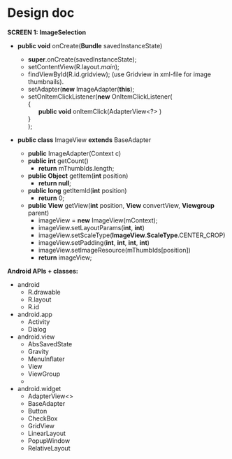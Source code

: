 Design doc
===========

**SCREEN 1: ImageSelection**
* **public void** onCreate(**Bundle** savedInstanceState)
  - **super**.onCreate(savedInstanceState);
  - setContentView(R.layout._main_);
  - findViewById(R.id.gridview); (use Gridview in xml-file for image thumbnails).
  - setAdapter(**new** ImageAdapter(**this**);
  - setOnItemClickListener(**new** OnItemClickListener(       
    {      
&nbsp;&nbsp;&nbsp;&nbsp;&nbsp;&nbsp;**public void** onItemClick(AdapterView<?>  )        
    }      
    );        

* **public class** ImageView **extends** BaseAdapter
  - **public** ImageAdapter(Context c)
  - **public int** getCount()
    * **return** mThumbIds.length;
  - **public Object** getItem(**int** position)
    * **return null**;
  - **public long** getItemId(**int** position)
    * **return** 0;
  - **public View** getView(**int** position, **View** convertView, **Viewgroup** parent)
    * imageView = **new** ImageView(mContext);
    * imageView.setLayoutParams(**int**, **int**)
    * imageView.setScaleType(**ImageView**.**ScaleType**.CENTER_CROP)
    * imageView.setPadding(**int**, **int**, **int**, **int**)
    * imageView.setImageResource(mThumbIds[position])
    * **return** imageView;

**Android APIs + classes:**
* android
  - R.drawable
  - R.layout
  - R.id
* android.app
  - Activity
  - Dialog
* android.view
  - AbsSavedState
  - Gravity
  - MenuInflater
  - View
  - ViewGroup
  -
* android.widget
  - AdapterView<>
  - BaseAdapter
  - Button
  - CheckBox
  - GridView
  - LinearLayout
  - PopupWindow
  - RelativeLayout
